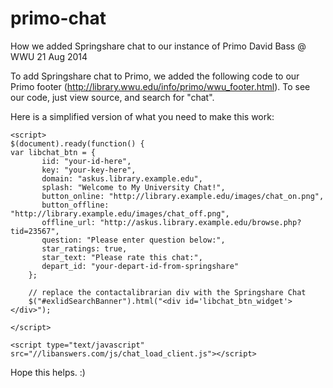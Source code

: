 primo-chat
==========

How we added Springshare chat to our instance of Primo
David Bass @ WWU
21 Aug 2014

To add Springshare chat to Primo, we added the following code to our Primo footer (http://library.wwu.edu/info/primo/wwu_footer.html).  To see our code, just view source, and search for "chat".

Here is a simplified version of what you need to make this work:

```
<script> 
$(document).ready(function() {
var libchat_btn = {
	   iid: "your-id-here",
	   key: "your-key-here",
	   domain: "askus.library.example.edu",
	   splash: "Welcome to My University Chat!",
	   button_online: "http://library.example.edu/images/chat_on.png",
	   button_offline: "http://library.example.edu/images/chat_off.png",
	   offline_url: "http://askus.library.example.edu/browse.php?tid=23567",
	   question: "Please enter question below:",
	   star_ratings: true,
	   star_text: "Please rate this chat:",
	   depart_id: "your-depart-id-from-springshare"
	};

	// replace the contactalibrarian div with the Springshare Chat
	$("#exlidSearchBanner").html("<div id='libchat_btn_widget'></div>");

</script>

<script type="text/javascript" src="//libanswers.com/js/chat_load_client.js"></script>

```

Hope this helps.  :)
